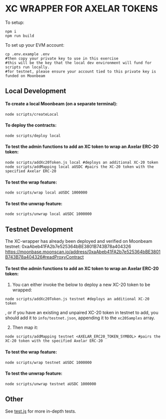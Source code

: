 # XC WRAPPER FOR AXELAR TOKENS

To setup:

```
npm i
npm run build
```

To set up your EVM account:

```
cp .env.example .env
#then copy your private key to use in this exercise
#this will be the key that the local dev environment will fund for scripts run locally.
#for testnet, please ensure your account tied to this private key is funded on Moonbeam
```

## Local Development

#### To create a local Moonbeam (on a separate terminal):

```
node scripts/createLocal
```

#### To deploy the contracts:

```
node scripts/deploy local
```

#### To test the admin functions to add an XC token to wrap an Axelar ERC-20 token:

```
node scripts/addXc20Token.js local #deploys an additional XC-20 token
node scripts/addMapping local aUSDC #pairs the XC-20 token with the specified Axelar ERC-20
```

#### To test the wrap feature:

```
node scripts/wrap local aUSDC 1000000
```

#### To test the unwrap feature:

```
node scripts/unwrap local aUSDC 1000000
```

## Testnet Development

The XC-wrapper has already been deployed and verified on Moonbeam testnet: 0xaAbeb41FA2b7e525364bBE3801B743B78a404326
https://moonbase.moonscan.io/address/0xaAbeb41FA2b7e525364bBE3801B743B78a404326#readProxyContract

#### To test the admin functions to add an XC token to wrap an Axelar ERC-20 token:

1. You can either invoke the below to deploy a new XC-20 token to be wrapped:

```
node scripts/addXc20Token.js testnet #deploys an additional XC-20 token
```

, or if you have an existing and unpaired XC-20 token in testnet to add, you should add it to `info/testnet.json`, appending it to the `xc20Samples` array.

2. Then map it:

```
node scripts/addMapping testnet <AXELAR_ERC20_TOKEN_SYMBOL> #pairs the XC-20 token with the specified Axelar ERC-20
```

#### To test the wrap feature:

```
node scripts/wrap testnet aUSDC 1000000
```

#### To test the unwrap feature:

```
node scripts/unwrap testnet aUSDC 1000000
```

## Other

See [test.js](test/test.js) for more in-depth tests.
